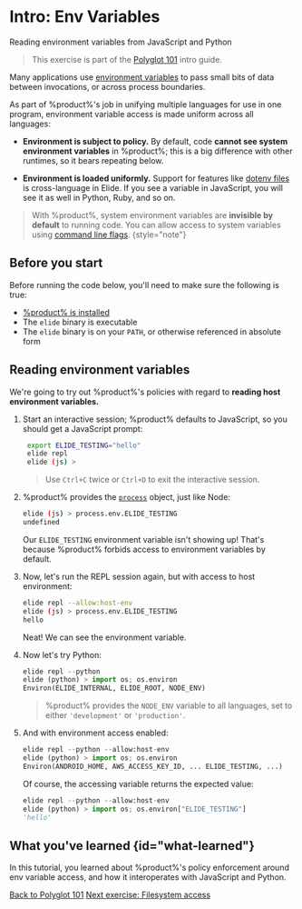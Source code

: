 # Intro: Env Variables

Reading environment variables from JavaScript and Python

> This exercise is part of the [Polyglot 101](Polyglot.md) intro guide.

Many applications use [environment variables](https://en.wikipedia.org/wiki/Environment_variable) to pass small bits of
data between invocations, or across process boundaries.

As part of %product%'s job in unifying multiple languages for use in one program, environment variable access is made
uniform across all languages:

- **Environment is subject to policy.** By default, code **cannot see system environment variables** in %product%; this
  is a big difference with other runtimes, so it bears repeating below.

- **Environment is loaded uniformly.** Support for features like
  [dotenv files](https://stackoverflow.com/questions/68267862/what-is-an-env-or-dotenv-file-exactly) is cross-language
  in Elide. If you see a variable in JavaScript, you will see it as well in Python, Ruby, and so on.

> With %product%, system environment variables are **invisible by default** to running code. You can allow access to
> system variables using [command line flags](CLI-Reference.md).
> {style="note"}

## Before you start

Before running the code below, you'll need to make sure the following is true:

- [%product% is installed](Installation.md)
- The `elide` binary is executable
- The `elide` binary is on your `PATH`, or otherwise referenced in absolute form

## Reading environment variables

We're going to try out %product%'s policies with regard to **reading host environment variables.**

1. Start an interactive session; %product% defaults to JavaScript, so you should get a JavaScript prompt:

   ```bash
    export ELIDE_TESTING="hello"
    elide repl
    elide (js) >
   ```

   > Use `Ctrl+C` twice or `Ctrl+D` to exit the interactive session.

2. %product% provides the [`process`](https://nodejs.org/api/process.html#process) object, just like Node:

   ```bash
   elide (js) > process.env.ELIDE_TESTING
   undefined
   ```
   
   Our `ELIDE_TESTING` environment variable isn't showing up! That's because %product% forbids access to environment
   variables by default.

3. Now, let's run the REPL session again, but with access to host environment:
   
   ```bash
   elide repl --allow:host-env
   elide (js) > process.env.ELIDE_TESTING
   hello
   ```

   Neat! We can see the environment variable.

4. Now let's try Python:

   ```Python
   elide repl --python
   elide (python) > import os; os.environ
   Environ(ELIDE_INTERNAL, ELIDE_ROOT, NODE_ENV)
   ```
   
   > %product% provides the `NODE_ENV` variable to all languages, set to either `'development'` or `'production'`.

5. And with environment access enabled:

   ```Python
   elide repl --python --allow:host-env
   elide (python) > import os; os.environ
   Environ(ANDROID_HOME, AWS_ACCESS_KEY_ID, ... ELIDE_TESTING, ...)
   ```

   Of course, the accessing variable returns the expected value:

   ```Python
   elide repl --python --allow:host-env
   elide (python) > import os; os.environ["ELIDE_TESTING"]
   'hello'
   ```

## What you've learned {id="what-learned"}

In this tutorial, you learned about %product%'s policy enforcement around env variable access, and how it interoperates
with JavaScript and Python.

<seealso>
    <category ref="tutorialSeries">
        <a href="Polyglot.md">Back to Polyglot 101</a>
        <a href="101-Filesystem.md">Next exercise: Filesystem access</a>
    </category>
</seealso>
